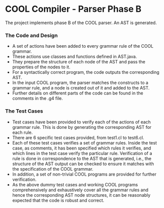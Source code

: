 # COOL Compiler - Parser Phase B #

The project implements phase B of the COOL parser. An AST is generated.

### The Code and Design

* A set of actions have been added to every grammar rule of the COOL grammar.
* These actions use classes and functions defined in AST.java.
* They prepare the structure of each node of the AST and pass the properties of the nodes to it.
* For a syntactically correct program, the code outputs the corresponding AST.
* In the input COOL program, the parser matches the constructs to a grammar rule, and a node is created out of it and added to the AST.
* Further details on different parts of the code can be found in the comments in the .g4 file.

### The Test Cases

* Test cases have been provided to verify each of the actions of each grammar rule. This is done by generating the corresponding AST for each rule.
* There are 6 specific test cases provided, from test1.cl to test6.cl.
* Each of these test cases verifies a set of grammar rules. Inside the test case, as comments, it has been specified which rules it verifies, and which lines in the test case verify the particular rule. Verification of a rule is done in correspondence to the AST that is generated, i.e., the structure of the AST output can be checked to ensure it matches with the specification of the COOL grammar.
* In addition, a set of non-trivial COOL programs are provided for further verification.
* As the above dummy test cases and working COOL programs comprehensively and exhaustively cover all the grammar rules and hence the corresponding AST node structures, it can be reasonably expected that the code is robust and correct.
